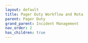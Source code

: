 ```yaml
---
layout: default
title: Pager Duty Workflow and Rota
parent: Pager Duty
grand_parent: Incident Management
nav_order: 2
has_children: true
---
```



